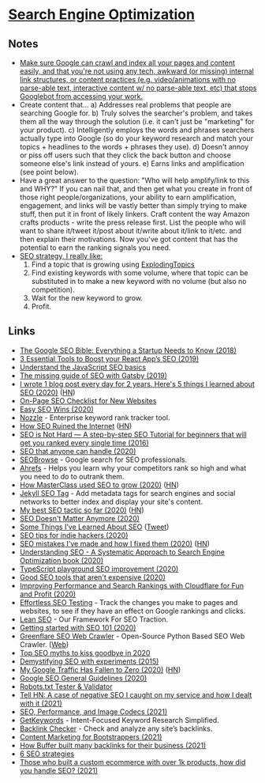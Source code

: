 # [Search Engine Optimization](http://en.wikipedia.org/wiki/Search_engine_optimization)

## Notes

- [Make sure Google can crawl and index all your pages and content easily, and that you're not using any tech, awkward (or missing) internal link structures, or content practices (e.g. video/animations with no parse-able text, interactive content w/ no parse-able text, etc) that stops Googlebot from accessing your work.](https://www.indiehackers.com/forum/what-is-the-80-20-for-seo-easy-wins-for-a-new-bootstrapped-startup-8f71a484d1)
- Create content that...
  a) Addresses real problems that people are searching Google for.
  b) Truly solves the searcher's problem, and takes them all the way through the solution (i.e. it can't just be "marketing" for your product).
  c) Intelligently employs the words and phrases searchers actually type into Google (so do your keyword research and match your topics + headlines to the words + phrases they use).
  d) Doesn't annoy or piss off users such that they click the back button and choose someone else's link instead of yours.
  e) Earns links and amplification (see point below).
- Have a great answer to the question: "Who will help amplify/link to this and WHY?" If you can nail that, and then get what you create in front of those right people/organizations, your ability to earn amplification, engagement, and links will be vastly better than simply trying to make stuff, then put it in front of likely linkers. Craft content the way Amazon crafts products - write the press release first. List the people who will want to share it/tweet it/post about it/write about it/link to it/etc. and then explain their motivations. Now you've got content that has the potential to earn the ranking signals you need.
- [SEO strategy, I really like:](https://mobile.twitter.com/clokehead/status/1257597795432873986)
  1. Find a topic that is growing using [ExplodingTopics](https://explodingtopics.com/)
  2. Find existing keywords with some volume, where that topic can be substituted in to make a new keyword with no volume (but also no competition).
  3. Wait for the new keyword to grow.
  4. Profit.

## Links

- [The Google SEO Bible: Everything a Startup Needs to Know (2018)](https://salon.thefamily.co/the-google-seo-bible-everything-a-startup-needs-to-know-a60dbac2d060)
- [3 Essential Tools to Boost your React App’s SEO (2019)](https://medium.com/@prestonwallace/3-ways-improve-react-seo-without-isomorphic-app-a6354595e400)
- [Understand the JavaScript SEO basics](https://developers.google.com/search/docs/guides/javascript-seo-basics)
- [The missing guide of SEO with Gatsby (2019)](https://gregberge.com/blog/gatsby-seo)
- [I wrote 1 blog post every day for 2 years. Here's 5 things I learned about SEO (2020)](https://flaviocopes.com/blog-seo/) ([HN](https://news.ycombinator.com/item?id=22179383))
- [On-Page SEO Checklist for New Websites](https://talk.hyvor.com/blog/on-page-seo-checklist/)
- [Easy SEO Wins (2020)](https://kylemcd.com/posts/easy-seo-wins/)
- [Nozzle](https://nozzle.io/) - Enterprise keyword rank tracker tool.
- [How SEO Ruined the Internet](https://www.superhighway98.com/seo) ([HN](https://news.ycombinator.com/item?id=22792054))
- [SEO is Not Hard — A step-by-step SEO Tutorial for beginners that will get you ranked every single time (2016)](https://medium.com/startup-grind/seo-is-not-hard-a-step-by-step-seo-tutorial-for-beginners-that-will-get-you-ranked-every-single-1b903b3ab6bb)
- [SEO that anyone can handle (2020)](https://www.reddit.com/r/startups/comments/gk5pyd/seo_that_anyone_can_handle/)
- [SEOBrowse](https://seobrowse.com/) - Google search for SEO professionals.
- [Ahrefs](https://ahrefs.com/) - Helps you learn why your competitors rank so high and what you need to do to outrank them.
- [How MasterClass used SEO to grow (2020)](https://twitter.com/TheCoolestCool/status/1265382628724740098) ([HN](https://news.ycombinator.com/item?id=23315969))
- [Jekyll SEO Tag](https://github.com/jekyll/jekyll-seo-tag) - Add metadata tags for search engines and social networks to better index and display your site's content.
- [My best SEO tactic so far (2020)](https://questinglog.com/my-best-seo-tactic-so-far/) ([HN](https://news.ycombinator.com/item?id=24163658))
- [SEO Doesn't Matter Anymore (2020)](https://hawaiigentech.com/post/no-more-seo/)
- [Some Things I’ve Learned About SEO](https://patwalls.com/some-things-i-ve-learned-about-seo) ([Tweet](https://twitter.com/thepatwalls/status/1306614893630681088))
- [SEO tips for indie hackers (2020)](https://twitter.com/jdnoc/status/1308741583140007936)
- [SEO mistakes I've made and how I fixed them (2020)](https://blog.maximeheckel.com/posts/seo-mistakes-i-have-made-and-how-i-fixed-them) ([HN](https://news.ycombinator.com/item?id=24766682))
- [Understanding SEO - A Systematic Approach to Search Engine Optimization book (2020)](https://gumroad.com/l/understanding-seo/hacker-news)
- [TypeScript playground SEO improvement (2020)](https://github.com/microsoft/TypeScript-Website/issues/130#issuecomment-712364792)
- [Good SEO tools that aren't expensive (2020)](https://twitter.com/MicahIverson/status/1323148330910707712)
- [Improving Performance and Search Rankings with Cloudflare for Fun and Profit (2020)](https://blog.cloudflare.com/improving-performance-and-search-rankings-with-cloudflare-for-fun-and-profit/)
- [Effortless SEO Testing](https://seotesting.com/) - Track the changes you make to pages and websites, to see if they have an effect on Google rankings and clicks.
- [Lean SEO](https://www.starterstory.com/lean-seo) - Our Framework For SEO Traction.
- [Getting started with SEO 101 (2020)](https://twitter.com/jdnoc/status/1336699825325268993)
- [Greenflare SEO Web Crawler](https://github.com/beb7/gflare-tk) - Open-Source Python Based SEO Web Crawler. ([Web](https://greenflare.io/))
- [Top SEO myths to kiss goodbye in 2020](https://tabtimize.com/top-10-seo-myths-to-kiss-goodbye-in-2020/)
- [Demystifying SEO with experiments (2015)](https://medium.com/pinterest-engineering/demystifying-seo-with-experiments-a183b325cf4c)
- [My Google Traffic Has Fallen to Zero (2020)](https://www.goodcheapandfast.com/2020) ([HN](https://news.ycombinator.com/item?id=25640217))
- [Google SEO General Guidelines (2020)](https://static.googleusercontent.com/media/guidelines.raterhub.com/en//searchqualityevaluatorguidelines.pdf)
- [Robots.txt Tester & Validator](https://www.websiteplanet.com/webtools/robots-txt/)
- [Tell HN: A case of negative SEO I caught on my service and how I dealt with it (2021)](https://news.ycombinator.com/item?id=26105890)
- [SEO, Performance, and Image Codecs (2021)](https://www.getrevue.co/profile/DuncanMackenzie/issues/seo-performance-and-image-codecs-343846)
- [GetKeywords](https://www.getkeywords.io/) - Intent-Focused Keyword Research Simplified.
- [Backlink Checker](https://www.link-assistant.com/seo-spyglass/free-backlink-checker-tool.html) - Check and analyze any site’s backlinks.
- [Content Marketing for Bootstrappers (2021)](https://jameschambers.co.uk/saas-content-marketing)
- [How Buffer built many backlinks for their business (2021)](https://twitter.com/thatcontentguru/status/1396954662927020037)
- [6 SEO strategies](https://twitter.com/searchbrat/status/1391043242901262343)
- [Those who built a custom ecommerce with over 1k products, how did you handle SEO? (2021)](https://www.reddit.com/r/nextjs/comments/o77mm3/question_for_those_who_built_a_custom_ecommerce/)

